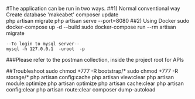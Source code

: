 #The application can be run in two ways.
##1) Normal conventional way 
    Create database 'makeabet'
    composer update    
    php artisan migrate
    php artisan serve --port=8080
##2) Using Docker
    sudo docker-compose up -d --build
    sudo docker-compose run  --rm artisan migrate
    
    --To login to mysql server--
    mysql -h 127.0.0.1  -uroot  -p
    
###Please refer to the postman collection, inside the project root for APIs

##Troubleshoot
    sudo chmod +777 -R bootstrap/*
    sudo chmod +777 -R storage/*
    php artisan config:cache
    php artisan view:clear
    php artisan module:optimize
    php artisan optimize
    php artisan cache:clear
    php artisan config:clear
    php artisan route:clear
    composer dump-autoload
~~~~
